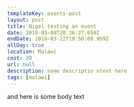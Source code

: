 ```yaml
---
templateKey: events-post
layout: post
title: Nigel testing an event
date: 2019-03-08T20:36:27.650Z
endDate: 2019-03-22T19:50:09.959Z
allDay: true
location: Malawi
cost: 20
url: null
description: some descriptio ntext here
tags: [malawi]
---
```

and here is some body text
